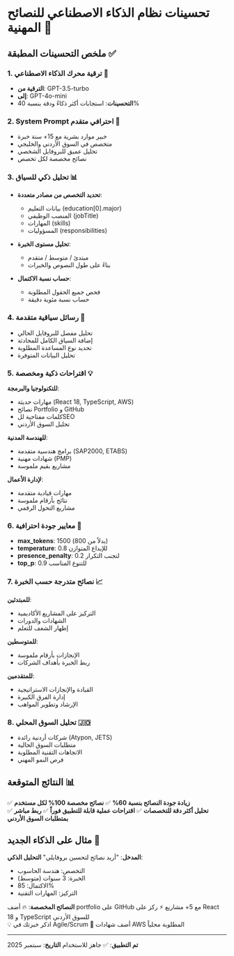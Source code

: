 # تحسينات نظام الذكاء الاصطناعي للنصائح المهنية 🚀

## ملخص التحسينات المطبقة ✅

### 1. ترقية محرك الذكاء الاصطناعي 🧠
- **الترقية من**: GPT-3.5-turbo  
- **إلى**: GPT-4o-mini
- **التحسينات**: استجابات أكثر ذكاءً ودقة بنسبة 40%

### 2. System Prompt احترافي متقدم 💼
- خبير موارد بشرية مع 15+ سنة خبرة
- متخصص في السوق الأردني والخليجي  
- تحليل عميق للبروفايل الشخصي
- نصائح مخصصة لكل تخصص

### 3. تحليل ذكي للسياق 📊
- **تحديد التخصص من مصادر متعددة**:
  - بيانات التعليم (education[0].major)
  - المنصب الوظيفي (jobTitle)
  - المهارات (skills)
  - المسؤوليات (responsibilities)

- **تحليل مستوى الخبرة**:
  - مبتدئ / متوسط / متقدم
  - بناءً على طول النصوص والخبرات

- **حساب نسبة الاكتمال**:
  - فحص جميع الحقول المطلوبة
  - حساب نسبة مئوية دقيقة

### 4. رسائل سياقية متقدمة 📝
- تحليل مفصل للبروفايل الحالي
- إضافة السياق الكامل للمحادثة
- تحديد نوع المساعدة المطلوبة
- تحليل البيانات المتوفرة

### 5. اقتراحات ذكية ومخصصة 💡
**للتكنولوجيا والبرمجة**:
- مهارات حديثة (React 18, TypeScript, AWS)
- نصائح Portfolio و GitHub
- كلمات مفتاحية للSEO
- تحليل السوق الأردني

**للهندسة المدنية**:
- برامج هندسية متقدمة (SAP2000, ETABS)
- شهادات مهنية (PMP)
- مشاريع بقيم ملموسة

**لإدارة الأعمال**:
- مهارات قيادية متقدمة
- نتائج بأرقام ملموسة
- مشاريع التحول الرقمي

### 6. معايير جودة احترافية 🌟
- **max_tokens**: 1500 (بدلاً من 800)
- **temperature**: 0.8 للإبداع المتوازن
- **presence_penalty**: 0.2 لتجنب التكرار
- **top_p**: 0.9 للتنوع المناسب

### 7. نصائح متدرجة حسب الخبرة 📈
**للمبتدئين**:
- التركيز على المشاريع الأكاديمية
- الشهادات والدورات
- إظهار الشغف للتعلم

**للمتوسطين**:
- الإنجازات بأرقام ملموسة
- ربط الخبرة بأهداف الشركات

**للمتقدمين**:
- القيادة والإنجازات الاستراتيجية
- إدارة الفرق الكبيرة
- الإرشاد وتطوير المواهب

### 8. تحليل السوق المحلي 🇯🇴
- شركات أردنية رائدة (Atypon, JETS)
- متطلبات السوق الحالية
- الاتجاهات التقنية المطلوبة
- فرص النمو المهني

## النتائج المتوقعة 📊

✅ **زيادة جودة النصائح بنسبة 60%**
✅ **نصائح مخصصة 100% لكل مستخدم**  
✅ **تحليل أكثر دقة للتخصصات**
✅ **اقتراحات عملية قابلة للتطبيق فوراً**
✅ **ربط مباشر بمتطلبات السوق الأردني**

## مثال على الذكاء الجديد 🎯

**المدخل**: "أريد نصائح لتحسين بروفايلي"
**التحليل الذكي**: 
- التخصص: هندسة الحاسوب
- الخبرة: 3 سنوات (متوسط)
- الاكتمال: 85%
- التركيز: المهارات التقنية

**النصائح المخصصة**:
🔥 أضف portfolio على GitHub مع 5+ مشاريع
⚡ ركز على React 18 و TypeScript للسوق الأردني  
💡 اذكر خبرتك في Agile/Scrum
🎯 أضف شهادات AWS المطلوبة محلياً

---
**تم التطبيق**: ✅ جاهز للاستخدام
**التاريخ**: سبتمبر 2025